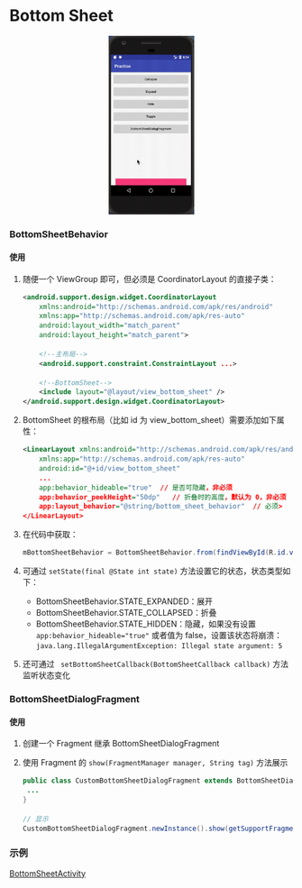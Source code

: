 # Bottom Sheet

<div align="center">
    <img src="image/bottomsheet.gif" width="30%" height="25%"/>
</div>

### BottomSheetBehavior

#### 使用

1. 随便一个 ViewGroup 即可，但必须是 CoordinatorLayout 的直接子类：

   ``` xml
   <android.support.design.widget.CoordinatorLayout 
       xmlns:android="http://schemas.android.com/apk/res/android"
       xmlns:app="http://schemas.android.com/apk/res-auto"
       android:layout_width="match_parent"
       android:layout_height="match_parent">
       
       <!--主布局-->
       <android.support.constraint.ConstraintLayout ...>
   
       <!--BottomSheet-->
       <include layout="@layout/view_bottom_sheet" />
   </android.support.design.widget.CoordinatorLayout>
   ```

2. BottomSheet 的根布局（比如 id 为 view_bottom_sheet）需要添加如下属性：

   ``` xml
   <LinearLayout xmlns:android="http://schemas.android.com/apk/res/android"
       xmlns:app="http://schemas.android.com/apk/res-auto"
       android:id="@+id/view_bottom_sheet"
       ...
       app:behavior_hideable="true"	 // 是否可隐藏，非必须
       app:behavior_peekHeight="50dp"	// 折叠时的高度，默认为 0，非必须
       app:layout_behavior="@string/bottom_sheet_behavior"	// 必须>
   </LinearLayout>
   ```

3. 在代码中获取：

   ``` java
   mBottomSheetBehavior = BottomSheetBehavior.from(findViewById(R.id.view_bottom_sheet));
   ```

4. 可通过 `setState(final @State int state)` 方法设置它的状态，状态类型如下：

   * BottomSheetBehavior.STATE_EXPANDED：展开
   * BottomSheetBehavior.STATE_COLLAPSED：折叠
   * BottomSheetBehavior.STATE_HIDDEN：隐藏，如果没有设置 `app:behavior_hideable="true"` 或者值为 false，设置该状态将崩溃：`java.lang.IllegalArgumentException: Illegal state argument: 5`

5. 还可通过 ` setBottomSheetCallback(BottomSheetCallback callback)` 方法监听状态变化

### BottomSheetDialogFragment

#### 使用

1. 创建一个 Fragment 继承 BottomSheetDialogFragment

2. 使用 Fragment 的 `show(FragmentManager manager, String tag)` 方法展示

   ``` java
   public class CustomBottomSheetDialogFragment extends BottomSheetDialogFragment {
   	...
   }
   
   // 显示
   CustomBottomSheetDialogFragment.newInstance().show(getSupportFragmentManager(), "dialog");
   ```

### 示例

[BottomSheetActivity](app/src/main/java/com/itscoder/ljuns/practise/bottomsheet/BottomSheetActivity.java)